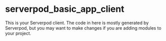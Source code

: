# serverpod_basic_app_client

This is your Serverpod client. The code in here is mostly generated by
Serverpod, but you may want to make changes if you are adding modules to your
project.
